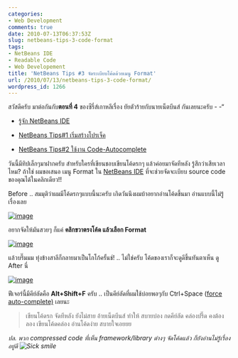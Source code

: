 ```yaml
---
categories:
- Web Development
comments: true
date: 2010-07-13T06:37:53Z
slug: netbeans-tips-3-code-format
tags:
- NetBeans IDE
- Readable Code
- Web Developement
title: 'NetBeans Tips #3 จัดระเบียบโค้ดด้วยเมนู Format'
url: /2010/07/13/netbeans-tips-3-code-format/
wordpress_id: 1266
---
```


สวัสดีครับ มาต่อกันกับ**ตอนที่ 4** ของซีรี่ส์เกาหลีเรื่อง ยัยตัวร้ายกับนายเน็ตบีนส์ กันเลยนะครับ - -“




  * [รู้จัก NetBeans IDE](http://armno.in.th/20100710/%e0%b9%81%e0%b8%99%e0%b8%b0%e0%b8%99%e0%b8%b3-netbeans-ide-%e0%b8%aa%e0%b8%b3%e0%b8%ab%e0%b8%a3%e0%b8%b1%e0%b8%9a%e0%b9%80%e0%b8%82%e0%b8%b5%e0%b8%a2%e0%b8%99%e0%b9%82%e0%b8%84%e0%b9%89%e0%b8%94-php)


  * [NetBeans Tips#1 เริ่มสร้างโปรเจ็ค](http://armno.in.th/20100710/netbeans-tips1-%e0%b9%80%e0%b8%a3%e0%b8%b4%e0%b9%88%e0%b8%a1%e0%b8%aa%e0%b8%a3%e0%b9%89%e0%b8%b2%e0%b8%87%e0%b9%82%e0%b8%9b%e0%b8%a3%e0%b9%80%e0%b8%88%e0%b9%87%e0%b8%84)


  * [NetBeans Tips#2 ใช้งาน Code-Autocomplete](http://armno.in.th/20100711/netbeans-tips2-%e0%b9%83%e0%b8%8a%e0%b9%89%e0%b8%87%e0%b8%b2%e0%b8%99-code-auto-complete)


วันนี้มีทิปเล็กๆมาฝากครับ สำหรับใครที่เขียนชอบเขียนโค้ดรกๆ แล้วค่อยมาจัดทีหลัง รู้สึกว่าเสียเวลาไหม? ถ้าใช่ ผมขอเสนอ เมนู Format ใน [NetBeans IDE](http://armno.in.th/content/netbeans-ide) ที่จะช่วยจัดจะเบียบ source code ของคุณได้ในคลิกเดียว!!

Before .. สมมุติว่าผมมีโค้ดรกๆแบบนี้นะครับ เกิดวันนึงผมบ้าอยากอ่านโค้ดขึ้นมา อ่านแบบนี้ไม่รู้เรื่องเลย

[![image](http://files.armno.in.th/uploads/2010/07/image_thumb13.png)](http://files.armno.in.th/uploads/2010/07/image13.png)



อยากจัดให้มันสวยๆ ก็แค่ **คลิกขวาตรงโค้ด แล้วเลือก Format**

[![image](http://files.armno.in.th/uploads/2010/07/image_thumb14.png)](http://files.armno.in.th/uploads/2010/07/image14.png)

แล้วบรึ๊มมม ทุ่งข้างสาลีก็กลายมาเป็นโกโก้ครั้นช์! .. ไม่ใช่ครับ โค้ดของเราก็จะดูดีขึ้นทันตาเห็น ดู After นี่

[![image](http://files.armno.in.th/uploads/2010/07/image_thumb15.png)](http://files.armno.in.th/uploads/2010/07/image15.png)

ฟีเจอร์นี้มีคีย์ลัดคือ **Alt+Shift+F** ครับ .. เป็นคีย์ลัดที่ผมใช้บ่อยพอๆกับ Ctrl+Space ([force auto-complete)](http://armno.in.th/20100711/netbeans-tips2-%e0%b9%83%e0%b8%8a%e0%b9%89%e0%b8%87%e0%b8%b2%e0%b8%99-code-auto-complete) เลยนะ


> เขียนโค้ดรก จัดทีหลัง ยังไม่สาย
อ้ายเน็ตบีนส์ ทำให้ สบายบ๋อง
กดคีย์ลัด คล่องปรึ๊ด คงต้องลอง
เขียนโค้ดคล่อง อ่านโค้ดง่าย สบายใจเอยยย


_ปล. พวก compressed code ที่เห็น framework/library ต่างๆ จัดโค้ดแล้ว ก็ยังอ่านไม่รู้เรื่องอยู่ดี ![Sick smile](http://files.armno.in.th/uploads/2010/07/wlEmoticonsicksmile1.png)_
